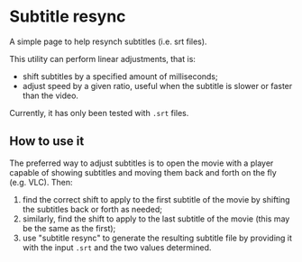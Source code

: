 # Subtitle resync

A simple page to help resynch subtitles (i.e. srt files).

This utility can perform linear adjustments, that is:

 * shift subtitles by a specified amount of milliseconds;
 * adjust speed by a given ratio, useful when the subtitle is slower or faster than the video.

Currently, it has only been tested with `.srt` files.


## How to use it

The preferred way to adjust subtitles is to open the movie with a player capable of showing subtitles and moving them back and forth on the fly (e.g. VLC). Then:

 1. find the correct shift to apply to the first subtitle of the movie by shifting the subtitles back or forth as needed;
 2. similarly, find the shift to apply to the last subtitle of the movie (this may be the same as the first);
 3. use "subtitle resync" to generate the resulting subtitle file by providing it with the input `.srt` and the two values determined.
